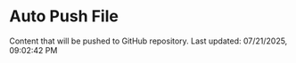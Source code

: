 # Auto Push File

Content that will be pushed to GitHub repository.
Last updated: 07/21/2025, 09:02:42 PM